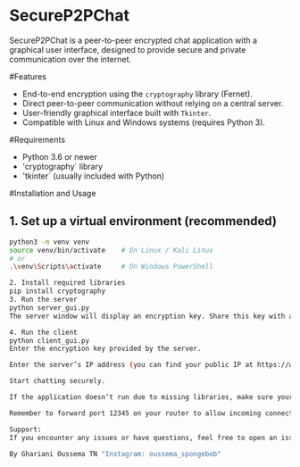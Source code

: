 # SecureP2PChat

SecureP2PChat is a peer-to-peer encrypted chat application with a graphical user interface, designed to provide secure and private communication over the internet.


#Features

- End-to-end encryption using the `cryptography` library (Fernet).
- Direct peer-to-peer communication without relying on a central server.
- User-friendly graphical interface built with `Tkinter`.
- Compatible with Linux and Windows systems (requires Python 3).

 #Requirements

- Python 3.6 or newer
- 'cryptography` library
- 'tkinter` (usually included with Python)

#Installation and Usage

## 1. Set up a virtual environment (recommended)

```bash
python3 -m venv venv
source venv/bin/activate    # On Linux / Kali Linux
# or
.\venv\Scripts\activate     # On Windows PowerShell

2. Install required libraries
pip install cryptography
3. Run the server
python server_gui.py
The server window will display an encryption key. Share this key with anyone you want to chat with.

4. Run the client
python client_gui.py
Enter the encryption key provided by the server.

Enter the server’s IP address (you can find your public IP at https://whatismyipaddress.com/).

Start chatting securely.

If the application doesn’t run due to missing libraries, make sure your virtual environment is activated and the dependencies are installed as described above.

Remember to forward port 12345 on your router to allow incoming connections to the server.

Support:
If you encounter any issues or have questions, feel free to open an issue in this repository.

By Ghariani Oussema TN "Instagram: oussema_spongebob"

